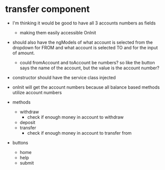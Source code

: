 # transfer component
* I'm thinking it would be good to have all 3 accounts numbers as fields
  * making them easily accessible OnInit
* should also have the ngModels of what account is selected from the dropdown for FROM and
  what account is selected TO and for the input of amount.
  * could fromAccount and toAccount be numbers? so like the button says the name of the account, but the value is the account number?
* constructor should have the service class injected
* onInit will get the account numbers because all balance based methods utilize account numbers
* methods
  * withdraw
    * check if enough money in account to withdraw
  * deposit
  * transfer
    * check if enough money in account to transfer from
  
* buttons
  * home
  * help
  * submit
